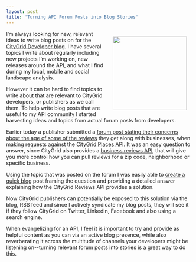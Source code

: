 ```yaml
---
layout: post
title: 'Turning API Forum Posts into Blog Stories'
---
```

<p><img style="padding: 15px;" src="http://kinlane-productions.s3.amazonaws.com/api-evangelist/forums-icon.jpg" alt="" width="200" align="right" /></p>
<p>I&rsquo;m always looking for new, relevant ideas to write blog posts on for the <a title="CityGrid Developer Blog" href="http://www.citygridmedia.com/developer/blog/">CityGrid Developer blog</a>.  I have several topics I write about regularly including new projects I&rsquo;m working on, new releases around the API, and what I find during my local, mobile and social landscape analysis.</p>
<p>However it can be hard to find topics to write about that are relevant to CityGrid developers, or publishers as we call them.  To help write blog posts that are useful to my API community I started harvesting ideas and topics from actual forum posts from developers.</p>
<p>Earlier today a publisher submitted a <a href="https://groups.google.com/forum/?hl=en#!topic/citygrid-dev-talk/6x4j2g5Mqso">forum post stating their concerns about the age of some of the reviews</a> they get along with businesses, when making requests against the <a title="CityGrid Places API" href="http://docs.citygridmedia.com/display/citygridv2/Places+API">CityGrid Places API</a>.  It was an easy question to answer, since CityGrid also provides a <a title="business reviews API" href="http://docs.citygridmedia.com/display/citygridv2/Reviews+API">business reviews API</a>, that will give you more control how you can pull reviews for a zip code, neighborhood or specific business.</p>
<p>Using the topic that was posted on the forum I was easily able to <a title="create a quick blog post" href="http://www.citygridmedia.com/developer/blog/more-control-over-citygrid-review-api-requests/">create a quick blog</a> post framing the question and providing a detailed answer explaining how the CityGrid Reviews API provides a solution.</p>
<p>Now CityGrid publishers can potentially be exposed to this solution via the blog, RSS feed and since I actively syndicate my blog posts, they will see it if they follow CityGrid on Twitter, LinkedIn, Facebook and also using a search engine.</p>
<p>When evangelizing for an API, I feel it is important to try and provide as helpful content as you can via an active blog presence, while also reverberating it across the multitude of channels your developers might be listening on--turning relevant forum posts into stories is a great way to do this.</p>